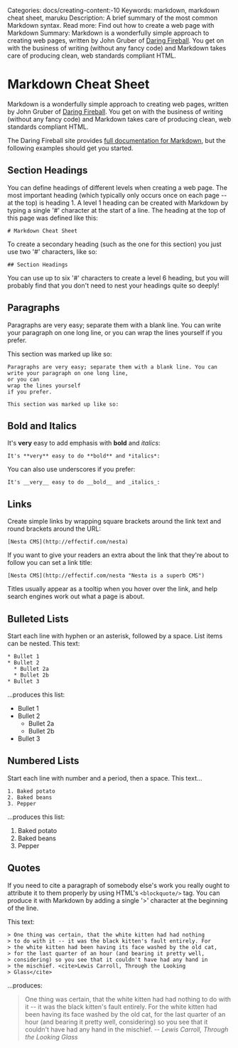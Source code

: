 Categories: docs/creating-content:-10
Keywords: markdown, markdown cheat sheet, maruku
Description: A brief summary of the most common Markdown syntax.
Read more: Find out how to create a web page with Markdown
Summary: Markdown is a wonderfully simple approach to creating web pages, written by John Gruber of [Daring Fireball](http://daringfireball.net/projects/markdown/ "Daring Fireball: Markdown"). You get on with the business of writing (without any fancy code) and Markdown takes care of producing clean, web standards compliant HTML.

# Markdown Cheat Sheet

Markdown is a wonderfully simple approach to creating web pages, written
by John Gruber of [Daring
Fireball](http://daringfireball.net/projects/markdown/ "Daring Fireball:
Markdown"). You get on with the business of writing (without any fancy
code) and Markdown takes care of producing clean, web standards
compliant HTML.

The Daring Fireball site provides [full documentation for
Markdown](http://daringfireball.net/projects/markdown/syntax "Daring
Fireball: Markdown Syntax Documentation"), but the following examples
should get you started.

## Section Headings

You can define headings of different levels when creating a web page.
The most important heading (which typically only occurs once on each
page -- at the top) is heading 1. A level 1 heading can be created with
Markdown by typing a single '#' character at the start of a line. The
heading at the top of this page was defined like this:

    # Markdown Cheat Sheet

To create a secondary heading (such as the one for this section) you
just use two '#' characters, like so:

    ## Section Headings

You can use up to six '#' characters to create a level 6 heading, but
you will probably find that you don't need to nest your headings quite
so deeply!

## Paragraphs

Paragraphs are very easy; separate them with a blank line. You can write
your paragraph on one long line, or you can wrap the lines yourself if
you prefer.

This section was marked up like so:

    Paragraphs are very easy; separate them with a blank line. You can write your paragraph on one long line,
    or you can
    wrap the lines yourself
    if you prefer.

    This section was marked up like so:

## Bold and Italics

It's **very** easy to add emphasis with **bold** and *italics*:

    It's **very** easy to do **bold** and *italics*:

You can also use underscores if you prefer:

    It's __very__ easy to do __bold__ and _italics_:

## Links

Create simple links by wrapping square brackets around the link text and
round brackets around the URL:

    [Nesta CMS](http://effectif.com/nesta)

If you want to give your readers an extra about the link that they're
about to follow you can set a link title:

    [Nesta CMS](http://effectif.com/nesta "Nesta is a superb CMS")

Titles usually appear as a tooltip when you hover over the link, and
help search engines work out what a page is about.

## Bulleted Lists

Start each line with hyphen or an asterisk, followed by a space. List
items can be nested. This text:

    * Bullet 1
    * Bullet 2
      * Bullet 2a
      * Bullet 2b
    * Bullet 3

...produces this list:

 * Bullet 1
 * Bullet 2
   * Bullet 2a
   * Bullet 2b
 * Bullet 3
 
## Numbered Lists

Start each line with number and a period, then a space. This text…

    1. Baked potato
    2. Baked beans
    3. Pepper
    
...produces this list:

 1. Baked potato
 2. Baked beans
 3. Pepper

## Quotes

If you need to cite a paragraph of somebody else's work you really ought
to attribute it to them properly by using HTML's `<blockquote/>` tag.
You can produce it with Markdown by adding a single '&gt;' character at
the beginning of the line.

This text:

    > One thing was certain, that the white kitten had had nothing
    > to do with it -- it was the black kitten's fault entirely. For
    > the white kitten had been having its face washed by the old cat,
    > for the last quarter of an hour (and bearing it pretty well,
    > considering) so you see that it couldn't have had any hand in
    > the mischief. <cite>Lewis Carroll, Through the Looking
    > Glass</cite>

...produces:

> One thing was certain, that the white kitten had had nothing
> to do with it&nbsp;--&nbsp;it was the black kitten's fault entirely. For
> the white kitten had been having its face washed by the old cat,
> for the last quarter of an hour (and bearing it pretty well,
> considering) so you see that it couldn't have had any hand in
> the mischief. <cite>-- Lewis Carroll, Through the Looking
> Glass</cite>
